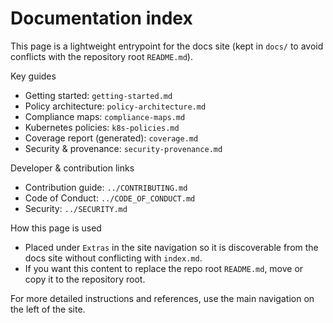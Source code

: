 # Documentation index

This page is a lightweight entrypoint for the docs site (kept in `docs/` to avoid conflicts with the repository root `README.md`).

Key guides

- Getting started: `getting-started.md`
- Policy architecture: `policy-architecture.md`
- Compliance maps: `compliance-maps.md`
- Kubernetes policies: `k8s-policies.md`
- Coverage report (generated): `coverage.md`
- Security & provenance: `security-provenance.md`

Developer & contribution links

- Contribution guide: `../CONTRIBUTING.md`
- Code of Conduct: `../CODE_OF_CONDUCT.md`
- Security: `../SECURITY.md`

How this page is used

- Placed under `Extras` in the site navigation so it is discoverable from the docs site without conflicting with `index.md`.
- If you want this content to replace the repo root `README.md`, move or copy it to the repository root.

For more detailed instructions and references, use the main navigation on the left of the site.
